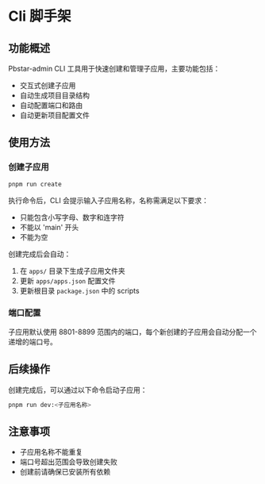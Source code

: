 # Cli 脚手架

## 功能概述

Pbstar-admin CLI 工具用于快速创建和管理子应用，主要功能包括：

- 交互式创建子应用
- 自动生成项目目录结构
- 自动配置端口和路由
- 自动更新项目配置文件

## 使用方法

### 创建子应用

```bash
pnpm run create
```

执行命令后，CLI 会提示输入子应用名称，名称需满足以下要求：

- 只能包含小写字母、数字和连字符
- 不能以 'main' 开头
- 不能为空

创建完成后会自动：

1. 在 `apps/` 目录下生成子应用文件夹
2. 更新 `apps/apps.json` 配置文件
3. 更新根目录 `package.json` 中的 scripts

### 端口配置

子应用默认使用 8801-8899 范围内的端口，每个新创建的子应用会自动分配一个递增的端口号。

## 后续操作

创建完成后，可以通过以下命令启动子应用：

```bash
pnpm run dev:<子应用名称>
```

## 注意事项

- 子应用名称不能重复
- 端口号超出范围会导致创建失败
- 创建前请确保已安装所有依赖
